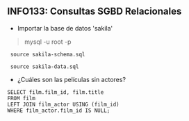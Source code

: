 ## INFO133: Consultas SGBD Relacionales

* Importar la base de datos 'sakila'

> mysql -u root -p

<code> source sakila-schema.sql </code>

<code> source sakila-data.sql </code>

* ¿Cuáles son las películas sin actores?


~~~~
SELECT film.film_id, film.title
FROM film 
LEFT JOIN film_actor USING (film_id)
WHERE film_actor.film_id IS NULL;
~~~~
